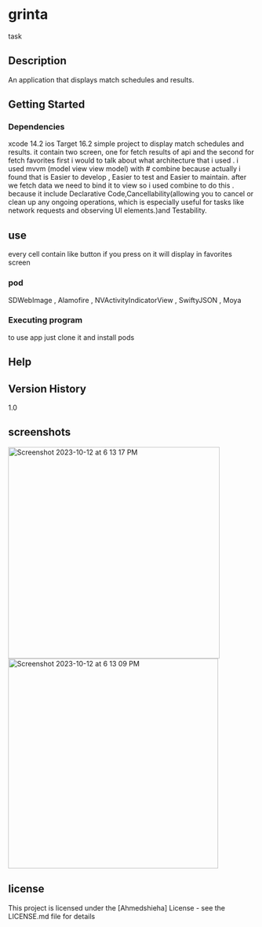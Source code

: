 # grinta

task 

## Description

An application that displays match schedules and results.

## Getting Started

### Dependencies

xcode 14.2
ios Target 16.2
simple project to display match schedules and results. it contain two screen, one for fetch results of api and the second for fetch favorites 
first i would to talk about what architecture that i used . 
i used mvvm (model view view model) with # combine because actually i found that is Easier to develop ,  Easier to test and Easier to maintain. 
after we fetch data we  need to bind it to view so i used combine to do this . because it  include Declarative Code,Cancellability(allowing you to cancel or clean up any ongoing operations, which is especially useful for tasks like network requests and observing UI elements.)and Testability.

## use
every cell contain like button if you press on it will display in favorites screen  


### pod

   SDWebImage ,
   Alamofire , 
   NVActivityIndicatorView , 
   SwiftyJSON , 
   Moya 
### Executing program

to use app just clone it and install pods 

## Help


## Version History
1.0


## screenshots
<img width="431" alt="Screenshot 2023-10-12 at 6 13 17 PM" src="https://github.com/Ahmedshieha/grinta/assets/47928824/338d888e-abed-4779-82a0-9dfc5b81c4fd">
<img width="428" alt="Screenshot 2023-10-12 at 6 13 09 PM" src="https://github.com/Ahmedshieha/grinta/assets/47928824/6c994229-080b-4b99-912c-30b7a1feec89">

## license 
This project is licensed under the [Ahmedshieha] License - see the LICENSE.md file for details
